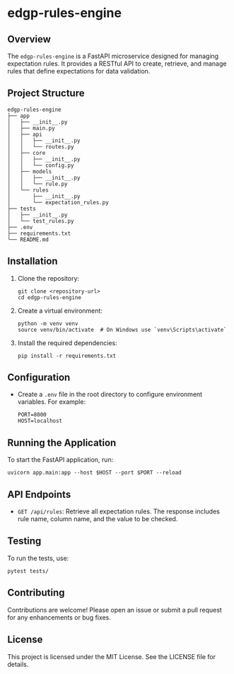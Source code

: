 # edgp-rules-engine

## Overview
The `edgp-rules-engine` is a FastAPI microservice designed for managing expectation rules. It provides a RESTful API to create, retrieve, and manage rules that define expectations for data validation.

## Project Structure
```
edgp-rules-engine
├── app
│   ├── __init__.py
│   ├── main.py
│   ├── api
│   │   ├── __init__.py
│   │   └── routes.py
│   ├── core
│   │   ├── __init__.py
│   │   └── config.py
│   ├── models
│   │   ├── __init__.py
│   │   └── rule.py
│   └── rules
│       ├── __init__.py
│       └── expectation_rules.py
├── tests
│   ├── __init__.py
│   └── test_rules.py
├── .env
├── requirements.txt
└── README.md
```

## Installation
1. Clone the repository:
   ```
   git clone <repository-url>
   cd edgp-rules-engine
   ```

2. Create a virtual environment:
   ```
   python -m venv venv
   source venv/bin/activate  # On Windows use `venv\Scripts\activate`
   ```

3. Install the required dependencies:
   ```
   pip install -r requirements.txt
   ```

## Configuration
- Create a `.env` file in the root directory to configure environment variables. For example:
  ```
  PORT=8000
  HOST=localhost
  ```

## Running the Application
To start the FastAPI application, run:
```
uvicorn app.main:app --host $HOST --port $PORT --reload
```

## API Endpoints
- `GET /api/rules`: Retrieve all expectation rules. The response includes rule name, column name, and the value to be checked.

## Testing
To run the tests, use:
```
pytest tests/
```

## Contributing
Contributions are welcome! Please open an issue or submit a pull request for any enhancements or bug fixes.

## License
This project is licensed under the MIT License. See the LICENSE file for details.